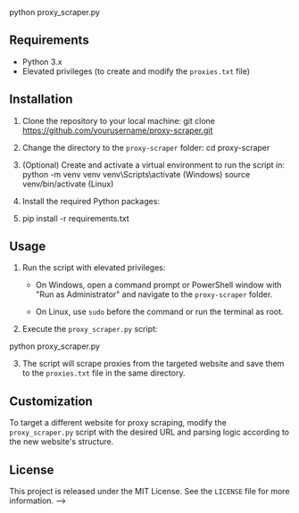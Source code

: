 <!--
# Proxy Scraper

Created by Joe Shenouda (www.shenouda.nl)

A lightweight, single-site focused proxy scraper tool that efficiently generates a `proxies.txt` file containing a list of proxy addresses. This tool is perfect for those who require a simple yet effective proxy scraper without any unnecessary overhead.

## Features

- Scrapes proxies from a single, targeted website
- Generates a `proxies.txt` file containing the scraped proxies
- Easy to use with minimal configuration required --> python proxy_scraper.py

## Requirements

- Python 3.x
- Elevated privileges (to create and modify the `proxies.txt` file)

## Installation

1. Clone the repository to your local machine:
git clone https://github.com/yourusername/proxy-scraper.git

2. Change the directory to the `proxy-scraper` folder:
cd proxy-scraper

3. (Optional) Create and activate a virtual environment to run the script in:
python -m venv venv
venv\Scripts\activate (Windows)
source venv/bin/activate (Linux)

4. Install the required Python packages:
5. pip install -r requirements.txt

## Usage

1. Run the script with elevated privileges:

   - On Windows, open a command prompt or PowerShell window with "Run as Administrator" and navigate to the `proxy-scraper` folder.

   - On Linux, use `sudo` before the command or run the terminal as root.

2. Execute the `proxy_scraper.py` script: 

python proxy_scraper.py

3. The script will scrape proxies from the targeted website and save them to the `proxies.txt` file in the same directory.

## Customization

To target a different website for proxy scraping, modify the `proxy_scraper.py` script with the desired URL and parsing logic according to the new website's structure.

## License

This project is released under the MIT License. See the `LICENSE` file for more information.
-->




